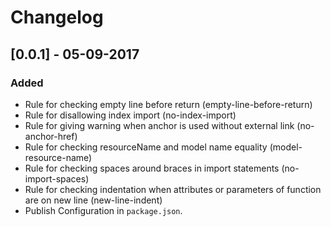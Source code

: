 # Changelog

## [0.0.1] - 05-09-2017

### Added

- Rule for checking empty line before return (empty-line-before-return)
- Rule for disallowing index import (no-index-import)
- Rule for giving warning when anchor is used without external link (no-anchor-href)
- Rule for checking resourceName and model name equality (model-resource-name)
- Rule for checking spaces around braces in import statements (no-import-spaces)
- Rule for checking indentation when attributes or parameters of function are on new line (new-line-indent)
- Publish Configuration in `package.json`.